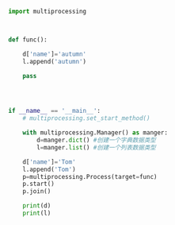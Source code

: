 
<BlogInfo title="29.Manager实现进程间的通信" author="白日梦想猿" pv=0 read_times=0 pre_cost_time=0分21秒 category="并发编程" tag_list="['并发编程']" create_time="2022.03.05 17:15:19" update_time="2022.03.05 17:53:59" />

```python
import multiprocessing



def func():

    d['name']='autumn'
    l.append('autumn')

    pass




if __name__ == '__main__':
    # multiprocessing.set_start_method()

    with multiprocessing.Manager() as manger:
        d=manger.dict() #创建一个字典数据类型
        l=manger.list() #创建一个列表数据类型

    d['name']='Tom'
    l.append('Tom')
    p=multiprocessing.Process(target=func)
    p.start()
    p.join()

    print(d)
    print(l)














```
